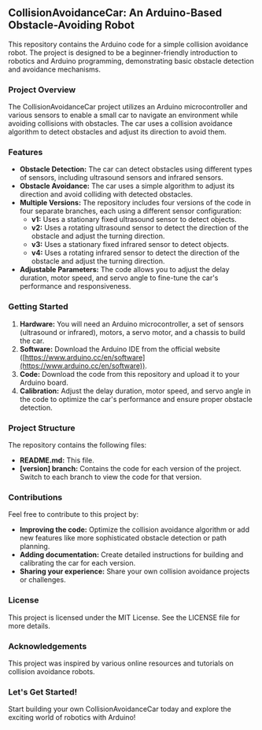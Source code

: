 ## CollisionAvoidanceCar: An Arduino-Based Obstacle-Avoiding Robot

This repository contains the Arduino code for a simple collision avoidance robot. The project is designed to be a beginner-friendly introduction to robotics and Arduino programming, demonstrating basic obstacle detection and avoidance mechanisms.

### Project Overview

The CollisionAvoidanceCar project utilizes an Arduino microcontroller and various sensors to enable a small car to navigate an environment while avoiding collisions with obstacles. The car uses a collision avoidance algorithm to detect obstacles and adjust its direction to avoid them.

### Features

* **Obstacle Detection:** The car can detect obstacles using different types of sensors, including ultrasound sensors and infrared sensors.
* **Obstacle Avoidance:** The car uses a simple algorithm to adjust its direction and avoid colliding with detected obstacles.
* **Multiple Versions:** The repository includes four versions of the code in four separate branches, each using a different sensor configuration:
    * **v1:** Uses a stationary fixed ultrasound sensor to detect objects.
    * **v2:** Uses a rotating ultrasound sensor to detect the direction of the obstacle and adjust the turning direction.
    * **v3:** Uses a stationary fixed infrared sensor to detect objects.
    * **v4:** Uses a rotating infrared sensor to detect the direction of the obstacle and adjust the turning direction.
* **Adjustable Parameters:** The code allows you to adjust the delay duration, motor speed, and servo angle to fine-tune the car's performance and responsiveness.

### Getting Started

1. **Hardware:** You will need an Arduino microcontroller, a set of sensors (ultrasound or infrared), motors, a servo motor, and a chassis to build the car.
2. **Software:** Download the Arduino IDE from the official website ([https://www.arduino.cc/en/software](https://www.arduino.cc/en/software)).
3. **Code:** Download the code from this repository and upload it to your Arduino board.
4. **Calibration:** Adjust the delay duration, motor speed, and servo angle in the code to optimize the car's performance and ensure proper obstacle detection.

### Project Structure

The repository contains the following files:

* **README.md:** This file.
* **[version] branch:** Contains the code for each version of the project. Switch to each branch to view the code for that version.

### Contributions

Feel free to contribute to this project by:

* **Improving the code:** Optimize the collision avoidance algorithm or add new features like more sophisticated obstacle detection or path planning.
* **Adding documentation:** Create detailed instructions for building and calibrating the car for each version.
* **Sharing your experience:** Share your own collision avoidance projects or challenges.

### License

This project is licensed under the MIT License. See the LICENSE file for more details.

### Acknowledgements

This project was inspired by various online resources and tutorials on collision avoidance robots.

### Let's Get Started!

Start building your own CollisionAvoidanceCar today and explore the exciting world of robotics with Arduino!
